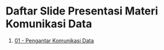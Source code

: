 # Daftar Slide Presentasi Materi Komunikasi Data

1. [01 - Pengantar Komunikasi Data](https://drive.google.com/file/d/1kC6zBcuO9e1Yy7zKw_RZxkEgNxpRkwrp/view?usp=sharing)
